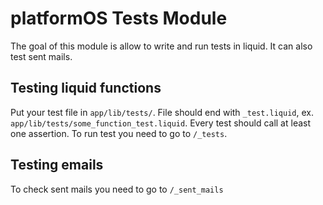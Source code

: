 # platformOS Tests Module

The goal of this module is allow to write and run tests in liquid.
It can also test sent mails.

## Testing liquid functions

Put your test file in `app/lib/tests/`. File should end with `_test.liquid`, ex. `app/lib/tests/some_function_test.liquid`.
Every test should call at least one assertion.
To run test you need to go to `/_tests`.


## Testing emails

To check sent mails you need to go to `/_sent_mails`
